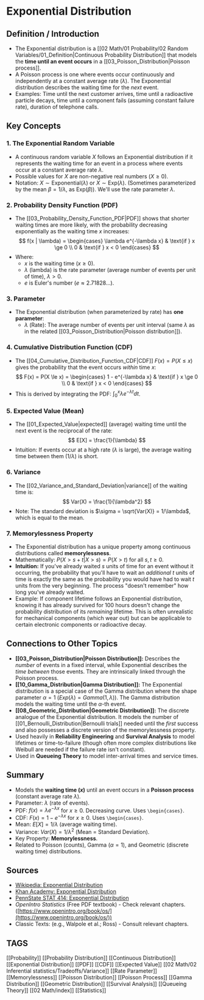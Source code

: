 # Exponential Distribution

## Definition / Introduction
*   The Exponential distribution is a [[02 Math/01 Probability/02 Random Variables/01_Definition|Continuous Probability Distribution]] that models the **time until an event occurs** in a [[03_Poisson_Distribution|Poisson process]].
*   A Poisson process is one where events occur continuously and independently at a constant average rate ($\lambda$). The Exponential distribution describes the waiting time for the *next* event.
*   Examples: Time until the next customer arrives, time until a radioactive particle decays, time until a component fails (assuming constant failure rate), duration of telephone calls.

## Key Concepts

### 1. The Exponential Random Variable
*   A continuous random variable $X$ follows an Exponential distribution if it represents the waiting time for an event in a process where events occur at a constant average rate $\lambda$.
*   Possible values for $X$ are non-negative real numbers ($X \ge 0$).
*   Notation: $X \sim \text{Exponential}(\lambda)$ or $X \sim \text{Exp}(\lambda)$. (Sometimes parameterized by the mean $\beta = 1/\lambda$, as $\text{Exp}(\beta)$). We'll use the rate parameter $\lambda$.

### 2. Probability Density Function (PDF)
*   The [[03_Probability_Density_Function_PDF|PDF]] shows that shorter waiting times are more likely, with the probability decreasing exponentially as the waiting time $x$ increases:
    $$
    f(x | \lambda) = \begin{cases} \lambda e^{-\lambda x} & \text{if } x \ge 0 \\ 0 & \text{if } x < 0 \end{cases}
    $$
*   Where:
    *   $x$ is the waiting time ($x \ge 0$).
    *   $\lambda$ (lambda) is the rate parameter (average number of events per unit of time), $\lambda > 0$.
    *   $e$ is Euler's number ($e \approx 2.71828...$).

### 3. Parameter
*   The Exponential distribution (when parameterized by rate) has **one parameter**:
    *   $\lambda$ (Rate): The average number of events per unit interval (same $\lambda$ as in the related [[03_Poisson_Distribution|Poisson distribution]]).

### 4. Cumulative Distribution Function (CDF)
*   The [[04_Cumulative_Distribution_Function_CDF|CDF]] $F(x) = P(X \le x)$ gives the probability that the event occurs *within* time $x$:
    $$
    F(x) = P(X \le x) = \begin{cases} 1 - e^{-\lambda x} & \text{if } x \ge 0 \\ 0 & \text{if } x < 0 \end{cases}
    $$
*   This is derived by integrating the PDF: $\int_0^x \lambda e^{-\lambda t} dt$.

### 5. Expected Value (Mean)
*   The [[01_Expected_Value|expected]] (average) waiting time until the next event is the reciprocal of the rate:
    $$ E[X] = \frac{1}{\lambda} $$
*   Intuition: If events occur at a high rate ($\lambda$ is large), the average waiting time between them ($1/\lambda$) is short.

### 6. Variance
*   The [[02_Variance_and_Standard_Deviation|variance]] of the waiting time is:
    $$ Var(X) = \frac{1}{\lambda^2} $$
*   Note: The standard deviation is $\sigma = \sqrt{Var(X)} = 1/\lambda$, which is equal to the mean.

### 7. Memorylessness Property
*   The Exponential distribution has a unique property among continuous distributions called **memorylessness**.
*   Mathematically: $P(X > s + t | X > s) = P(X > t)$ for all $s, t \ge 0$.
*   **Intuition:** If you've already waited $s$ units of time for an event without it occurring, the probability that you'll have to wait an *additional* $t$ units of time is exactly the same as the probability you would have had to wait $t$ units from the very beginning. The process "doesn't remember" how long you've already waited.
*   Example: If component lifetime follows an Exponential distribution, knowing it has already survived for 100 hours doesn't change the probability distribution of its *remaining* lifetime. This is often unrealistic for mechanical components (which wear out) but can be applicable to certain electronic components or radioactive decay.

## Connections to Other Topics
*   **[[03_Poisson_Distribution|Poisson Distribution]]:** Describes the *number* of events in a fixed interval, while Exponential describes the *time between* those events. They are intrinsically linked through the Poisson process.
*   **[[10_Gamma_Distribution|Gamma Distribution]]:** The Exponential distribution is a special case of the Gamma distribution where the shape parameter $\alpha=1$ ($Exp(\lambda) = Gamma(1, \lambda)$). The Gamma distribution models the waiting time until the $\alpha$-th event.
*   **[[08_Geometric_Distribution|Geometric Distribution]]:** The discrete analogue of the Exponential distribution. It models the number of [[01_Bernoulli_Distribution|Bernoulli trials]] needed until the *first* success and also possesses a discrete version of the memorylessness property.
*   Used heavily in **Reliability Engineering** and **Survival Analysis** to model lifetimes or time-to-failure (though often more complex distributions like Weibull are needed if the failure rate isn't constant).
*   Used in **Queueing Theory** to model inter-arrival times and service times.

## Summary
*   Models the **waiting time ($x$)** until an event occurs in a **Poisson process** (constant average rate $\lambda$).
*   Parameter: $\lambda$ (rate of events).
*   PDF: $f(x) = \lambda e^{-\lambda x}$ for $x \ge 0$. Decreasing curve. Uses `\begin{cases}`.
*   CDF: $F(x) = 1 - e^{-\lambda x}$ for $x \ge 0$. Uses `\begin{cases}`.
*   Mean: $E[X] = 1/\lambda$ (average waiting time).
*   Variance: $Var(X) = 1/\lambda^2$ (Mean = Standard Deviation).
*   Key Property: **Memorylessness**.
*   Related to Poisson (counts), Gamma ($\alpha=1$), and Geometric (discrete waiting time) distributions.

## Sources
*   [Wikipedia: Exponential Distribution](https://en.wikipedia.org/wiki/Exponential_distribution)
*   [Khan Academy: Exponential Distribution](https://www.khanacademy.org/math/statistics-probability/modeling-distributions-of-data/continuous-random-variables-library/v/exponential-distribution-probability-density-function)
*   [PennState STAT 414: Exponential Distribution](https://online.stat.psu.edu/stat414/lesson/16/16.3)
*   *OpenIntro Statistics* (Free PDF textbook) - Check relevant chapters. ([https://www.openintro.org/book/os/](https://www.openintro.org/book/os/))
*   Classic Texts: (e.g., Walpole et al.; Ross) - Consult relevant chapters.

## TAGS
[[Probability]] [[Probability Distribution]] [[Continuous Distribution]] [[Exponential Distribution]] [[PDF]] [[CDF]] [[Expected Value]] [[02 Math/02 Inferential statistics/Tradeoffs/Variance]] [[Rate Parameter]] [[Memorylessness]] [[Poisson Distribution]] [[Poisson Process]] [[Gamma Distribution]] [[Geometric Distribution]] [[Survival Analysis]] [[Queueing Theory]] [[02 Math/index]] [[Statistics]]